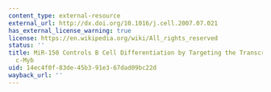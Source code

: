 ```yaml
---
content_type: external-resource
external_url: http://dx.doi.org/10.1016/j.cell.2007.07.021
has_external_license_warning: true
license: https://en.wikipedia.org/wiki/All_rights_reserved
status: ''
title: MiR-150 Controls B Cell Differentiation by Targeting the Transcription Factor
  c-Myb
uid: 14ec4f0f-83de-45b3-91e3-67dad09bc22d
wayback_url: ''
---
```

